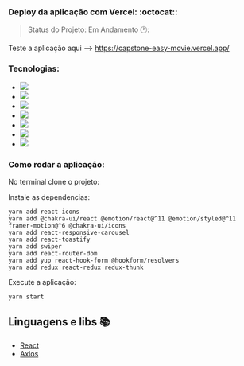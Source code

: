  ### Deploy da aplicação com Vercel: :octocat:: 
> Status do Projeto: Em Andamento 🕐:

Teste a aplicação aqui --> https://capstone-easy-movie.vercel.app/


### Tecnologias:
- <img src="https://img.shields.io/static/v1?label=react&message=framework&color=blue&style=for-the-badge&logo=REACT"/>
- <img src="https://img.shields.io/static/v1?label=Hooks&message=react&color=blue&style=for-the-badge&logo=REACT"/>
- <img src="https://img.shields.io/static/v1?label=axios&message=Request&color=blueviolet&style=for-the-badge&logo=AXIOS"/>
- <img src="https://img.shields.io/static/v1?label=javascript&message=Programming%20language&color=yellow&style=for-the-badge&logo=JAVASCRIPT"/>
- <img src="https://img.shields.io/static/v1?label=styled-components&message=LIB&color=red&style=for-the-badge&logo=styled-components"/>
- <img src="https://img.shields.io/static/v1?label=jsx&message=Markup&language&color=orange&style=for-the-badge&logo=JSX"/>
- <img src="https://img.shields.io/static/v1?label=notion&message=Gerenciamento&language&color=black&style=for-the-badge&logo=NOTION"/>



### Como rodar a aplicação:
No terminal clone o projeto:

Instale as dependencias:
```
yarn add react-icons
yarn add @chakra-ui/react @emotion/react@^11 @emotion/styled@^11 framer-motion@^6 @chakra-ui/icons
yarn add react-responsive-carousel
yarn add react-toastify
yarn add swiper
yarn add react-router-dom
yarn add yup react-hook-form @hookform/resolvers
yarn add redux react-redux redux-thunk
```
Execute a aplicação:
```
yarn start
```

## Linguagens e libs :books:

- [React](https://pt-br.reactjs.org/)
- [Axios](https://www.npmjs.com/package/axios)

